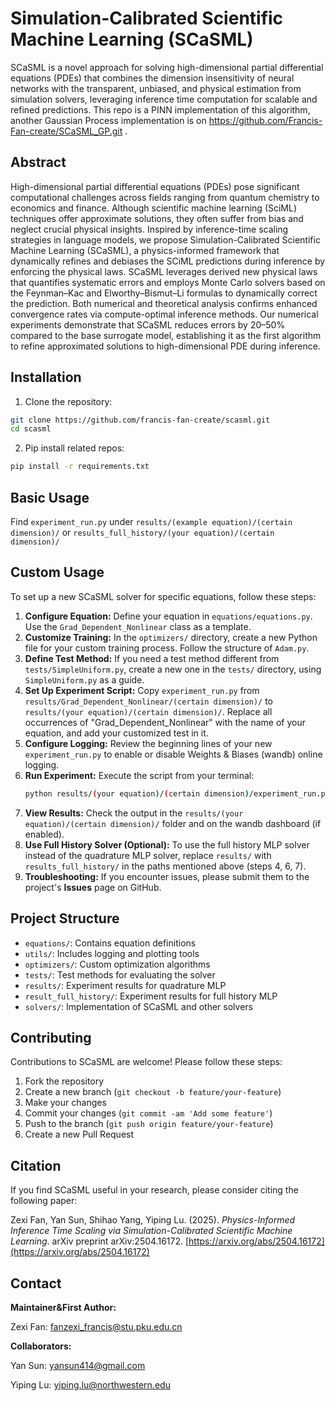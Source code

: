 # Simulation-Calibrated Scientific Machine Learning (SCaSML)

SCaSML is a novel approach for solving high-dimensional partial differential equations (PDEs) that combines the dimension insensitivity of neural networks with the transparent, unbiased, and physical estimation from simulation solvers, leveraging inference time computation for scalable and refined predictions. This repo is a PINN implementation of this algorithm, another Gaussian Process implementation is on https://github.com/Francis-Fan-create/SCaSML_GP.git .

## Abstract

High-dimensional partial differential equations (PDEs) pose significant computational challenges across fields ranging from quantum chemistry to economics and finance. Although scientific machine learning (SciML) techniques offer approximate solutions, they often suffer from bias and neglect crucial physical insights. Inspired by inference-time scaling strategies in language models, we propose Simulation-Calibrated Scientific Machine Learning (SCaSML), a physics-informed framework that dynamically refines and debiases the SCiML predictions during inference by enforcing the physical laws. SCaSML leverages derived new physical laws that quantifies systematic errors and employs Monte Carlo solvers based on the Feynman–Kac and Elworthy–Bismut–Li formulas to dynamically correct the prediction. Both numerical and theoretical analysis confirms enhanced convergence rates via compute-optimal inference methods. Our numerical experiments demonstrate that SCaSML reduces errors by 20–50\% compared to the base surrogate model, establishing it as the first algorithm to refine approximated solutions to high-dimensional PDE during inference.

## Installation

1. Clone the repository:

```bash
git clone https://github.com/francis-fan-create/scasml.git 
cd scasml
```

2. Pip install related repos:

```bash
pip install -r requirements.txt
```

## Basic Usage
Find `experiment_run.py` under `results/(example equation)/(certain dimension)/` or `results_full_history/(your equation)/(certain dimension)/`

## Custom Usage

To set up a new SCaSML solver for specific equations, follow these steps:

1.  **Configure Equation:** Define your equation in `equations/equations.py`. Use the `Grad_Dependent_Nonlinear` class as a template.
2.  **Customize Training:** In the `optimizers/` directory, create a new Python file for your custom training process. Follow the structure of `Adam.py`.
3.  **Define Test Method:** If you need a test method different from `tests/SimpleUniform.py`, create a new one in the `tests/` directory, using `SimpleUniform.py` as a guide.
4.  **Set Up Experiment Script:** Copy `experiment_run.py` from `results/Grad_Dependent_Nonlinear/(certain dimension)/` to `results/(your equation)/(certain dimension)/`. Replace all occurrences of "Grad_Dependent_Nonlinear" with the name of your equation, and add your customized test in it.
5.  **Configure Logging:** Review the beginning lines of your new `experiment_run.py` to enable or disable Weights & Biases (wandb) online logging.
6.  **Run Experiment:** Execute the script from your terminal:
    ```bash
    python results/(your equation)/(certain dimension)/experiment_run.py
    ```
7.  **View Results:** Check the output in the `results/(your equation)/(certain dimension)/` folder and on the wandb dashboard (if enabled).
8.  **Use Full History Solver (Optional):** To use the full history MLP solver instead of the quadrature MLP solver, replace `results/` with `results_full_history/` in the paths mentioned above (steps 4, 6, 7).
9.  **Troubleshooting:** If you encounter issues, please submit them to the project's **Issues** page on GitHub.

## Project Structure

- `equations/`: Contains equation definitions
- `utils/`: Includes logging and plotting tools
- `optimizers/`: Custom optimization algorithms
- `tests/`: Test methods for evaluating the solver
- `results/`: Experiment results for quadrature MLP
- `result_full_history/`: Experiment results for full history MLP
- `solvers/`: Implementation of SCaSML and other solvers

## Contributing

Contributions to SCaSML are welcome! Please follow these steps:

1. Fork the repository
2. Create a new branch (`git checkout -b feature/your-feature`)
3. Make your changes
4. Commit your changes (`git commit -am 'Add some feature'`)
5. Push to the branch (`git push origin feature/your-feature`)
6. Create a new Pull Request

## Citation

If you find SCaSML useful in your research, please consider citing the following paper:

Zexi Fan, Yan Sun, Shihao Yang, Yiping Lu. (2025). *Physics-Informed Inference Time Scaling via Simulation-Calibrated Scientific Machine Learning*. arXiv preprint arXiv:2504.16172. [https://arxiv.org/abs/2504.16172](https://arxiv.org/abs/2504.16172)

## Contact

**Maintainer&First Author:**

Zexi Fan: fanzexi_francis@stu.pku.edu.cn

**Collaborators:**

Yan Sun: yansun414@gmail.com

Yiping Lu: yiping.lu@northwestern.edu













































